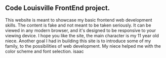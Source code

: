 ## Code Louisville FrontEnd project.

This website is meant to showcase my basic frontend web development skills. The content is fake and not meant to be taken seriously. It can be viewed in any modern browser, and it's designed to be responsive to your viewing device.
I hope you like the site, the main character is my 11 year old niece. Another goal I had in building this site is to introduce some of my family, to the possibilities of web development. My niece helped me with the color scheme and font selection. isaac
